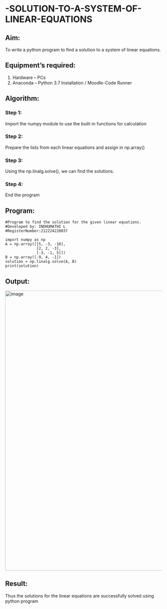 # -SOLUTION-TO-A-SYSTEM-OF-LINEAR-EQUATIONS
## Aim:
To write a python program to find a solution to a system of linear equations.
## Equipment’s required:
1. 	Hardware – PCs
2. 	Anaconda – Python 3.7 Installation / Moodle-Code Runner
## Algorithm:
### Step 1: 
Import the numpy module to use the built-in functions for calculation
### Step 2: 
Prepare the lists from each linear equations and assign in np.array()
### Step 3: 
Using the np.linalg.solve(), we can find the solutions.
### Step 4: 
End the program
## Program:
```
#Program to find the solution for the given linear equations.
#Developed by: INDHUMATHI L
#RegisterNumber:212224220037

import numpy as np
A = np.array([[5, -3, -10],
              [2, 2, -3],
              [-3, -1, 5]])
B = np.array([-9, 4, -1])
solution = np.linalg.solve(A, B)
print(solution)
```
## Output:

<img width="1319" height="897" alt="image" src="https://github.com/user-attachments/assets/ac0e98ed-ee71-4f78-9a7d-3431a7354756" />



## Result: 
Thus the solutions for the linear equations are successfully solved using python program

